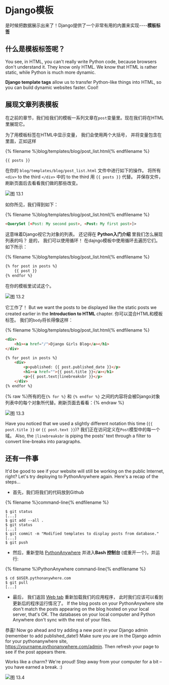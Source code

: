 # Django模板

是时候把数据展示出来了！Django提供了一个非常有用的内置来实现\----**模板标签**

## 什么是模板标签呢？

You see, in HTML, you can't really write Python code, because browsers don't understand it. They know only HTML. We know that HTML is rather static, while Python is much more dynamic.

**Django template tags** allow us to transfer Python-like things into HTML, so you can build dynamic websites faster. Cool!

## 展现文章列表模板

在之前的章节，我们给我们的模板一系列文章在`post`变量里。现在我们将在HTML里展现它。

为了用模板标签在HTML中显示变量， 我们会使用两个大括号， 并将变量包含在里面，正如这样

{% filename %}blog/templates/blog/post_list.html{% endfilename %}

```html
{{ posts }}
```

在你的 `blog/templates/blog/post_list.html` 文件中进行如下的操作。 将所有 `<div>` to the third `</div>` 中的 to the third 用 `{{ posts }}` 代替。 并保存文件，刷新页面后去看看我们做的那些改变。

![图 13.1](images/step1.png)

如你所见，我们得到如下：

{% filename %}blog/templates/blog/post_list.html{% endfilename %}

```html
<QuerySet [<Post: My second post>, <Post: My first post>]>
```

这意味着Django视它为对象的列表。 还记得在 **Python入门介绍** 里我们怎么展现列表的吗？ 是的， 我们可以使用循环！ 在dajngo模板中使用循环去遍历它们。如下所示：

{% filename %}blog/templates/blog/post_list.html{% endfilename %}

```html
{% for post in posts %}
    {{ post }}
{% endfor %}
```

在你的模板里试试这个。

![图 13.2](images/step2.png)

它工作了！ But we want the posts to be displayed like the static posts we created earlier in the **Introduction to HTML** chapter. 你可以混合HTML和模板标签。 我们的`body`将长得像这样：

{% filename %}blog/templates/blog/post_list.html{% endfilename %}

```html
<div>
    <h1><a href="/">Django Girls Blog</a></h1>
</div>

{% for post in posts %}
    <div>
        <p>published: {{ post.published_date }}</p>
        <h1><a href="">{{ post.title }}</a></h1>
        <p>{{ post.text|linebreaksbr }}</p>
    </div>
{% endfor %}
```

{% raw %}所有的在`{% for %}` 和 `{% endfor %}` 之间的内容将会被Django对象列表中的每个对象所代替。刷新页面去看看：{% endraw %}

![图 13.3](images/step3.png)

Have you noticed that we used a slightly different notation this time (`{{ post.title }}` or `{{ post.text }}`)? 我们正在访问定义在`Post`模型中的每一个域。 Also, the `|linebreaksbr` is piping the posts' text through a filter to convert line-breaks into paragraphs.

## 还有一件事

It'd be good to see if your website will still be working on the public Internet, right? Let's try deploying to PythonAnywhere again. Here's a recap of the steps…

* 首先，我们将我们的代码放到Github

{% filename %}command-line{% endfilename %}

    $ git status
    [...]
    $ git add --all .
    $ git status
    [...]
    $ git commit -m "Modified templates to display posts from database."
    [...]
    $ git push
    

* 然后，重新登陆 [PythonAnywhere](https://www.pythonanywhere.com/consoles/) 并进入**Bash 控制台** (或重开一个)，并运行:

{% filename %}PythonAnywhere command-line{% endfilename %}

    $ cd $USER.pythonanywhere.com
    $ git pull
    [...]
    

* 最后， 我们返回 [Web tab](https://www.pythonanywhere.com/web_app_setup/) 重新加载我们的应用程序， 此时我们应该可以看到更新后的程序运行情况了。 If the blog posts on your PythonAnywhere site don't match the posts appearing on the blog hosted on your local server, that's OK. The databases on your local computer and Python Anywhere don't sync with the rest of your files.

恭喜! Now go ahead and try adding a new post in your Django admin (remember to add published_date!) Make sure you are in the Django admin for your pythonanywhere site, https://yourname.pythonanywhere.com/admin. Then refresh your page to see if the post appears there.

Works like a charm? We're proud! Step away from your computer for a bit – you have earned a break. :)

![图 13.4](images/donut.png)